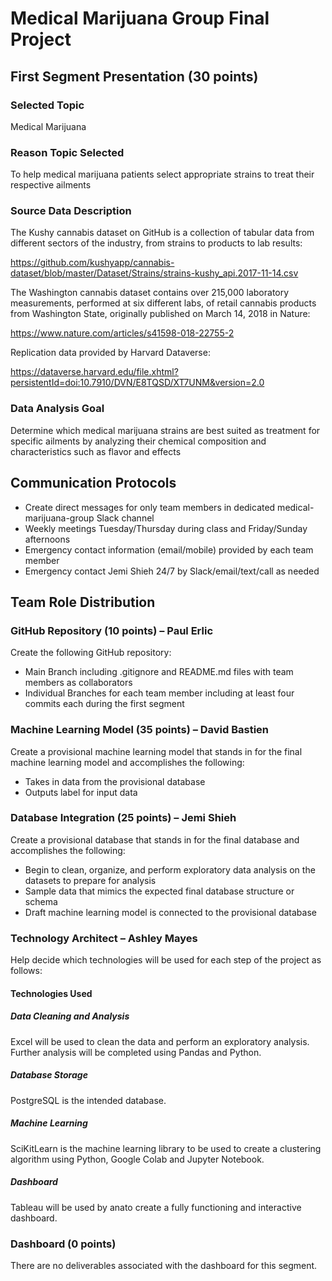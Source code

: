 # Medical Marijuana Group Final Project

## First Segment Presentation (30 points)
### Selected Topic
Medical Marijuana
### Reason Topic Selected 
To help medical marijuana patients select appropriate strains to treat their respective ailments 
### Source Data Description
The Kushy cannabis dataset on GitHub is a collection of tabular data from different sectors of the industry, from strains to products to lab results: 

https://github.com/kushyapp/cannabis-dataset/blob/master/Dataset/Strains/strains-kushy_api.2017-11-14.csv

The Washington cannabis dataset contains over 215,000 laboratory measurements, performed at six different labs, of retail cannabis products from Washington State, originally published on March 14, 2018 in Nature:

https://www.nature.com/articles/s41598-018-22755-2

Replication data provided by Harvard Dataverse:

https://dataverse.harvard.edu/file.xhtml?persistentId=doi:10.7910/DVN/E8TQSD/XT7UNM&version=2.0

### Data Analysis Goal
Determine which medical marijuana strains are best suited as treatment for specific ailments by analyzing their chemical composition and characteristics such as flavor and effects

## Communication Protocols
* Create direct messages for only team members in dedicated medical-marijuana-group Slack channel
* Weekly meetings Tuesday/Thursday during class and Friday/Sunday afternoons 
* Emergency contact information (email/mobile) provided by each team member
* Emergency contact Jemi Shieh 24/7 by Slack/email/text/call as needed

## Team Role Distribution
### GitHub Repository (10 points) – Paul Erlic
Create the following GitHub repository:
* Main Branch including .gitignore and README.md files with team members as collaborators
* Individual Branches for each team member including at least four commits each during the first segment

### Machine Learning Model (35 points) – David Bastien
Create a provisional machine learning model that stands in for the final machine learning model and accomplishes the following:
* Takes in data from the provisional database
* Outputs label for input data

### Database Integration (25 points) – Jemi Shieh
Create a provisional database that stands in for the final database and accomplishes the following:
* Begin to clean, organize, and perform exploratory data analysis on the datasets to prepare for analysis
* Sample data that mimics the expected final database structure or schema
* Draft machine learning model is connected to the provisional database

### Technology Architect – Ashley Mayes
Help decide which technologies will be used for each step of the project as follows:
#### Technologies Used
##### Data Cleaning and Analysis
Excel will be used to clean the data and perform an exploratory analysis. Further analysis will be completed using Pandas and Python.
##### Database Storage
PostgreSQL is the intended database.
##### Machine Learning
SciKitLearn is the machine learning library to be used to create a clustering algorithm using Python, Google Colab and Jupyter Notebook.
##### Dashboard
Tableau will be used by anato create a fully functioning and interactive dashboard.

### Dashboard (0 points)
There are no deliverables associated with the dashboard for this segment.
